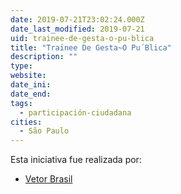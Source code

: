 ```yaml
---
date: 2019-07-21T23:02:24.000Z
date_last_modified: 2019-07-21
uid: trainee-de-gesta-o-pu-blica
title: "Trainee De Gesta~O Pu´Blica"
description: ""
type: 
website: 
date_ini: 
date_end: 
tags:
  - participación-ciudadana
cities: 
  - São Paulo
---
```


Esta iniciativa fue realizada por:

- [Vetor Brasil](/organizaciones/vetor-brasil)
